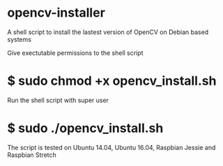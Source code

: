 # opencv-installer
A shell script to install the lastest version of OpenCV on Debian based systems

Give exectutable permissions to the shell script
# $ sudo chmod +x opencv_install.sh

Run the shell script with super user
# $ sudo ./opencv_install.sh

The script is tested on Ubuntu 14.04, Ubuntu 16.04, Raspbian Jessie and Raspbian Stretch
